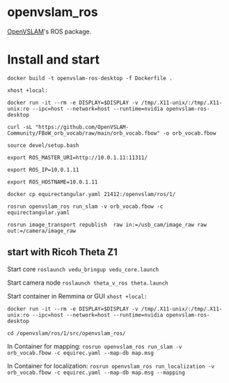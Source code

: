 # openvslam_ros

[OpenVSLAM](https://github.com/OpenVSLAM-Community/openvslam)'s ROS package.

# Install and start

```docker build -t openvslam-ros-desktop -f Dockerfile .```

```xhost +local:```

```docker run -it --rm -e DISPLAY=$DISPLAY -v /tmp/.X11-unix/:/tmp/.X11-unix:ro --ipc=host --network=host --runtime=nvidia openvslam-ros-desktop```

```curl -sL "https://github.com/OpenVSLAM-Community/FBoW_orb_vocab/raw/main/orb_vocab.fbow" -o orb_vocab.fbow```

```source devel/setup.bash``` 

```export ROS_MASTER_URI=http://10.0.1.11:11311/```

```export ROS_IP=10.0.1.11```

```export ROS_HOSTNAME=10.0.1.11```

```docker cp equirectangular.yaml 21412:/openvslam/ros/1/```

```rosrun openvslam_ros run_slam -v orb_vocab.fbow -c equirectangular.yaml```

```rosrun image_transport republish  raw in:=/usb_cam/image_raw raw out:=/camera/image_raw```

## start with Ricoh Theta Z1
Start core
```roslaunch vedu_bringup vedu_core.launch```

Start camera node
```roslaunch theta_v_ros theta.launch```

Start container in Remmina or GUI
```xhost +local:```

```docker run -it --rm -e DISPLAY=$DISPLAY -v /tmp/.X11-unix/:/tmp/.X11-unix:ro --ipc=host --network=host --runtime=nvidia openvslam-ros-desktop```

```cd /openvslam/ros/1/src/openvslam_ros/```

In Container for mapping:
```rosrun openvslam_ros run_slam -v orb_vocab.fbow -c equirec.yaml --map-db map.msg```

In Container for localization:
```rosrun openvslam_ros run_localization -v orb_vocab.fbow -c equirec.yaml --map-db map.msg --mapping```